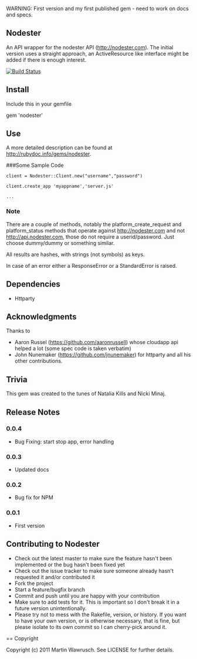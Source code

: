 
WARNING: First version and my first published gem - need to work on docs and specs.

## Nodester

An API wrapper for the nodester API (<http://nodester.com>). The initial version uses a straight approach, an ActiveResource like interface might be added if there is enough interest.

[![Build Status](http://travis-ci.org/scottyapp/nodester.png)](http://travis-ci.org/scottyapp/nodester)

## Install

Include this in your gemfile

gem 'nodester'

## Use
A more detailed description can be found at <http://rubydoc.info/gems/nodester>.

###Some Sample Code

    client = Nodester::Client.new("username","password")

    client.create_app 'myappname','server.js'

    ...

### Note
There are a couple of methods, notably the platform_create_request and platform_status methods that
operate against <http://nodester.com> and not <http://api.nodester.com>, those do not require a userid/password. Just choose dummy/dummy or something similar.

All results are hashes, with strings (not symbols) as keys. 

In case of an error either a ResponseError or a StandardError is raised.

## Dependencies

* Httparty 

## Acknowledgments

Thanks to 

* Aaron Russel (<https://github.com/aaronrussell>) whose cloudapp api helped a lot (some spec code is taken verbatim) 
* John Nunemaker (<https://github.com/jnunemaker>) for httparty and all his other contributions.

## Trivia

This gem was created to the tunes of Natalia Kills and Nicki Minaj.

## Release Notes

### 0.0.4
* Bug Fixing: start stop app, error handling

### 0.0.3
* Updated docs

### 0.0.2
* Bug fix for NPM

### 0.0.1
* First version

## Contributing to Nodester
 
* Check out the latest master to make sure the feature hasn't been implemented or the bug hasn't been fixed yet
* Check out the issue tracker to make sure someone already hasn't requested it and/or contributed it
* Fork the project
* Start a feature/bugfix branch
* Commit and push until you are happy with your contribution
* Make sure to add tests for it. This is important so I don't break it in a future version unintentionally.
* Please try not to mess with the Rakefile, version, or history. If you want to have your own version, or is otherwise necessary, that is fine, but please isolate to its own commit so I can cherry-pick around it.

== Copyright

Copyright (c) 2011 Martin Wawrusch. See LICENSE for
further details.

